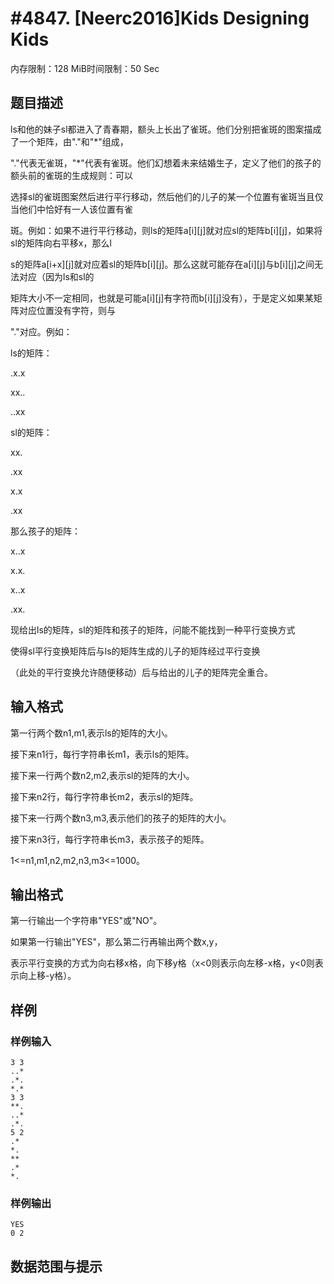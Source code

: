 # #4847. [Neerc2016]Kids Designing Kids

内存限制：128 MiB时间限制：50 Sec

## 题目描述

ls和他的妹子sl都进入了青春期，额头上长出了雀斑。他们分别把雀斑的图案描成了一个矩阵，由"."和"*"组成，

"."代表无雀斑，"*"代表有雀斑。他们幻想着未来结婚生子，定义了他们的孩子的额头前的雀斑的生成规则：可以

选择sl的雀斑图案然后进行平行移动，然后他们的儿子的某一个位置有雀斑当且仅当他们中恰好有一人该位置有雀

斑。例如：如果不进行平行移动，则ls的矩阵a[i][j]就对应sl的矩阵b[i][j]，如果将sl的矩阵向右平移x，那么l

s的矩阵a[i+x][j]就对应着sl的矩阵b[i][j]。那么这就可能存在a[i][j]与b[i][j]之间无法对应（因为ls和sl的

矩阵大小不一定相同，也就是可能a[i][j]有字符而b[i][j]没有），于是定义如果某矩阵对应位置没有字符，则与

"."对应。例如：

ls的矩阵：

.x.x

xx..

..xx

sl的矩阵：

xx.

.xx

x.x

.xx

那么孩子的矩阵：

x..x

x.x.

x..x

.xx.

现给出ls的矩阵，sl的矩阵和孩子的矩阵，问能不能找到一种平行变换方式

使得sl平行变换矩阵后与ls的矩阵生成的儿子的矩阵经过平行变换

（此处的平行变换允许随便移动）后与给出的儿子的矩阵完全重合。

## 输入格式

第一行两个数n1,m1,表示ls的矩阵的大小。

接下来n1行，每行字符串长m1，表示ls的矩阵。

接下来一行两个数n2,m2,表示sl的矩阵的大小。

接下来n2行，每行字符串长m2，表示sl的矩阵。

接下来一行两个数n3,m3,表示他们的孩子的矩阵的大小。

接下来n3行，每行字符串长m3，表示孩子的矩阵。

1<=n1,m1,n2,m2,n3,m3<=1000。

## 输出格式

第一行输出一个字符串"YES"或"NO"。

如果第一行输出"YES"，那么第二行再输出两个数x,y，

表示平行变换的方式为向右移x格，向下移y格（x<0则表示向左移-x格，y<0则表示向上移-y格）。

## 样例

### 样例输入

    
    3 3
    ..*
    .*.
    *.*
    3 3
    **.
    ..*
    .*.
    5 2
    .*
    *.
    **
    .*
    *.
    

### 样例输出

    
    YES
    0 2
    

## 数据范围与提示
